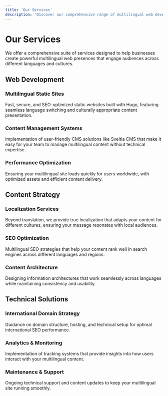 ```yaml
---
title: 'Our Services'
description: 'Discover our comprehensive range of multilingual web development services designed to help your business reach global audiences.'
---
```


# Our Services

We offer a comprehensive suite of services designed to help businesses create powerful multilingual web presences that engage audiences across different languages and cultures.

## Web Development

### Multilingual Static Sites

Fast, secure, and SEO-optimized static websites built with Hugo, featuring seamless language switching and culturally appropriate content presentation.

### Content Management Systems

Implementation of user-friendly CMS solutions like Sveltia CMS that make it easy for your team to manage multilingual content without technical expertise.

### Performance Optimization

Ensuring your multilingual site loads quickly for users worldwide, with optimized assets and efficient content delivery.

## Content Strategy

### Localization Services

Beyond translation, we provide true localization that adapts your content for different cultures, ensuring your message resonates with local audiences.

### SEO Optimization

Multilingual SEO strategies that help your content rank well in search engines across different languages and regions.

### Content Architecture

Designing information architectures that work seamlessly across languages while maintaining consistency and usability.

## Technical Solutions

### International Domain Strategy

Guidance on domain structure, hosting, and technical setup for optimal international SEO performance.

### Analytics & Monitoring

Implementation of tracking systems that provide insights into how users interact with your multilingual content.

### Maintenance & Support

Ongoing technical support and content updates to keep your multilingual site running smoothly.
